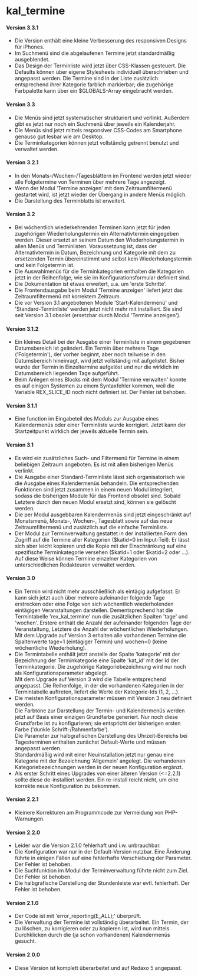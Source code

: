 # kal_termine
<h4>Version 3.3.1</h4>
<ul>
    <li>Die Version enthält eine kleine Verbesserung des
        responsiven Designs für iPhones.</li>
    <li>Im Suchmenü sind die abgelaufenen Termine jetzt
        standardmäßig ausgeblendet.</li>
    <li>Das Design der Terminliste wird jetzt über CSS-Klassen
        gesteuert. Die Defaults können über eigene Stylesheets
        individuell überschrieben und angepasst werden. Die
        Termine sind in der Liste zusätzlich entsprechend ihrer
        Kategorie farblich markierbar; die zugehörige
        Farbpalette kann über ein $GLOBALS-Array eingebracht
        werden.</li>        
</ul>
<h4>Version 3.3</h4>
<ul>
    <li>Die Menüs sind jetzt systematischer strukturiert und
        verlinkt. Außerdem gibt es jetzt nur noch ein Suchmenü
        über jeweils ein Kalenderjahr.</li>
    <li>Die Menüs sind jetzt mittels responsiver CSS-Codes am
        Smartphone genauso gut lesbar wie am Desktop.</li>
    <li>Die Terminkategorien können jetzt vollständig getrennt
        benutzt und verwaltet werden.</li>
</ul>
<h4>Version 3.2.1</h4>
<ul>
    <li>In den Monats-/Wochen-/Tagesblättern im Frontend werden jetzt
        wieder alle Folgetermine von Terminen über mehrere Tage
        angezeigt.</li>
    <li>Wenn der Modul 'Termine anzeigen' mit dem Zeitraumfiltermenü
        gestartet wird, ist jetzt wieder der Übergang in andere Menüs
        möglich.</li>
    <li>Die Darstellung des Terminblatts ist erweitert.</li>
</ul>
<h4>Version 3.2</h4>
<ul>
    <li>Bei wöchentlich wiederkehrenden Terminen kann jetzt für
        jeden zugehörigen Wiederholungstermin ein Alternativtermin
        eingegeben werden. Dieser ersetzt an seinem Datum den
        Wiederholungstermin in allen Menüs und Terminlisten.
        Voraussetzung ist, dass der Alternativtermin in Datum,
        Bezeichnung und Kategorie mit dem zu ersetzenden Termin
        übereinstimmt und selbst kein Wiederholungstermin und
        kein Folgetermin ist.</li>
    <li>Die Auswahlmenüs für die Terminkategorien enthalten
        die Kategorien jetzt in der Reihenfolge, wie sie im
        Konfigurationsformular definiert sind.</li>
    <li>Die Dokumentation ist etwas erweitert, u.a. um
        'erste Schritte'.</li>
    <li>Die Frontendausgabe beim Modul 'Termine anzeigen' liefert
        jetzt das Zeitraumfiltermenü mit korrektem Zeitraum.</li>
    <li>Die vor Version 3.1 angebotenen Module 'Start-Kalendermenü'
        und 'Standard-Terminliste' werden jetzt nicht mehr mit
        installiert. Sie sind seit Version 3.1 obsolet
        (ersetzbar durch Modul 'Termine anzeigen').</li>
</ul>
<h4>Version 3.1.2</h4>
<ul>
    <li>Ein kleines Detail bei der Ausgabe einer Terminliste in einem
        gegebenen Datumsbereich ist geändert. Ein Termin über mehrere
        Tage ('Folgetermin'), der vorher beginnt, aber noch teilweise
        in den Datumsbereich hineinragt, wird jetzt vollständig mit
        aufgelistet. Bisher wurde der Termin in Einzeltermine aufgelöst
        und nur die wirklich im Datumsbereich liegenden Tage aufgeführt.</li>
    <li>Beim Anlegen eines Blocks mit dem Modul 'Termine verwalten'
        konnte es auf einigen Systemen zu einem Syntaxfehler kommen,
        weil die Variable REX_SLICE_ID noch nicht definiert ist. Der
        Fehler ist behoben.</li>
</ul>
<h4>Version 3.1.1</h4>
<ul>
    <li>Eine function im Eingabeteil des Moduls zur Ausgabe eines Kalendermenüs
        oder einer Terminliste wurde korrigiert. Jetzt kann der Startzeitpunkt
        wirklich der jeweils aktuelle Termin sein.</li>
</ul>
<h4>Version 3.1</h4>
<ul>
    <li>Es wird ein zusätzliches Such- und Filtermenü für Termine in einem
        beliebigen Zeitraum angeboten. Es ist mit allen bisherigen Menüs
        verlinkt.</li>
    <li>Die Ausgabe einer Standard-Terminliste lässt sich organisatorisch
        wie die Ausgabe eines Kalendermenüs behandeln. Die entsprechenden
        Funktionen sind jetzt zusammen in einem neuen Modul integriert,
        sodass die bisherigen Module für das Frontend obsolet sind.
        Sobald Letztere durch den neuen Modul ersetzt sind, können sie
        gelöscht werden.</li>
    <li>Die per Modul ausgebbaren Kalendermenüs sind jetzt eingeschränkt
        auf Monatsmenü, Monats-, Wochen-, Tagesblatt sowie auf das neue
        Zeitraumfiltermenü und zusätzlich auf die einfache Terminliste.</li>
    <li>Der Modul zur Terminverwaltung gestattet in der installierten
        Form den Zugriff auf die Termine aller Kategorien ($katid=0 im
        Input-Teil). Er lässt sich aber leicht kopieren und die Kopie mit
        der Einschränkung auf eine spezifische Terminkategorie versehen
        ($katid=1 oder $katid=2 oder ...). Auf diese Weise können Termine
        einzelner Kategorien von unterschiedlichen Redakteuren verwaltet
        werden.</li>
</ul>
    
<h4>Version 3.0</h4>
<ul>
    <li>Ein Termin wird nicht mehr ausschließlich als eintägig aufgefasst.
        Er kann sich jetzt auch über mehrere aufeinander folgende Tage
        erstrecken oder eine Folge von sich wöchentlich wiederholenden
        eintägigen Veranstaltungen darstellen. Dementsprechend hat die
        Termintabelle 'rex_kal_termine' nun die zusätzlichen Spalten 'tage'
        und 'wochen'. Erstere enthält die Anzahl der aufeinander folgenden
        Tage der Veranstaltung, Letztere die Anzahl der wöchentlichen
        Wiederholungen.<br/>
        Mit dem Upgrade auf Version 3 erhalten alle vorhandenen Termine
        die Spaltenwerte tage=1 (eintägiger Termin) und wochen=0 (keine
        wöchentliche Wiederholung).</li>
    <li>Die Termintabelle enthält jetzt anstelle der Spalte 'kategorie' mit
        der Bezeichnung der Terminkategorie eine Spalte 'kat_id' mit der Id
        der Terminkategorie. Die zugehörige Kategoriebezeichnung wird nur
        noch als Konfigurationsparameter abgelegt.<br/>
        Mit dem Upgrade auf Version 3 wird die Tabelle entsprechend
        angepasst. Die Reihenfolge, in der die vorhandenen Kategorien in
        der Termintabelle auftreten, liefert die Werte der Kategorie-Ids
        (1, 2, ...).</li>
    <li>Die meisten Konfigurationsparameter müssen mit Version 3 neu
        definiert werden.<br/>
        Die Farbtöne zur Darstellung der Termin- und Kalendermenüs werden
        jetzt auf Basis einer einzigen Grundfarbe generiert. Nur noch diese
        Grundfarbe ist zu konfigurieren; sie entspricht der bisherigen
        ersten Farbe ('dunkle Schrift-/Rahmenfarbe').<br/>
        Die Parameter zur halbgrafischen Darstellung des Uhrzeit-Bereichs
        bei Tagesterminen enthalten zunächst Default-Werte und müssen
        angepasst werden.<br/>
        Standardmäßig wird mit einer Neuinstallation jetzt nur genau eine
        Kategorie mit der Bezeichnung 'Allgemein' angelegt. Die vorhandenen
        Kategoriebezeichnungen werden in der neuen Konfiguration ergänzt.</li>
    <li>Als erster Schritt eines Upgrades von einer älteren Version (<=2.2.1)
        sollte diese de-installiert werden. Ein re-install reicht nicht, um
        eine korrekte neue Konfiguration zu bekommen.</li>
</ul>

<h4>Version 2.2.1</h4>
<ul>
    <li>Kleinere Korrekturen am Programmcode zur Vermeidung von PHP-Warnungen.</li>
</ul>

<h4>Version 2.2.0</h4>
<ul>
    <li>Leider war die Version 2.1.0 fehlerhaft und i.w. unbrauchbar.</li>
	 <li>Die Konfiguration war nur in der Default-Version nutzbar. Eine Änderung
        führte in einigen Fällen auf eine fehlerhafte Verschiebung der Parameter.
        Der Fehler ist behoben.</li>
	 <li>Die Suchfunktion im Modul der Terminverwaltung führte nicht zum Ziel.
        Der Fehler ist behoben.</li>
    <li>Die halbgrafische Darstellung der Stundenleiste war evtl. fehlerhaft.
        Der Fehler ist behoben.</li>
</ul>

<h4>Version 2.1.0</h4>
<ul>
    <li>Der Code ist mit 'error_reporting(E_ALL);' überprüft.</li>
	 <li>Die Verwaltung der Termine ist vollständig überarbeitet. Ein Termin,
        der zu löschen, zu korrigieren oder zu kopieren ist, wird nun mittels
        Durchklicken durch die (ja schon vorhandenen) Kalendermenüs gesucht.</li>
</ul>

<h4>Version 2.0.0</h4>
<ul>
    <li>Diese Version ist komplett überarbeitet und auf Redaxo 5 angepasst.</li>
</ul>